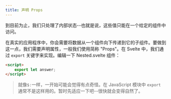 ```yaml
---
title: 声明 Props
---
```


到目前为止，我们只处理了内部状态--也就是说，这些值只能在一个给定的组件中访问。

在真实的应用程序中，你会需要将数据从一个组件向下传递到它的子组件。要做到这一点，我们需要声明属性，一般我们使用简称 "Props"。在 Svelte 中，我们通过 `export` 关键字来实现。编辑一下 Nested.svelte 组件：

```html
<script>
	export let answer;
</script>
```

> 就像`$:`一样，一开始可能会觉得有点奇怪。在 JavaScript 模块中 `export` 通常不是这样用的。暂时先适应一下吧--很快就会变得自然了。
